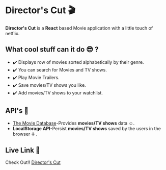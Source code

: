 # Director's Cut :clapper:
__Director's Cut__ is a __React__ based Movie application with a little touch of netflix.



## What cool stuff can it do :sunglasses: ?
* :heavy_check_mark:  Displays row of movies sorted alphabetically by their genre.
* :heavy_check_mark: You can search for Movies and TV shows.
* :heavy_check_mark: Play Movie Trailers.
* :heavy_check_mark: Save movies/TV shows you like.
* :heavy_check_mark: Add movies/TV shows to your watchlist.

## API's :rocket:

* [The Movie Database](https://developers.themoviedb.org/3)-Provides __movies/TV shows__ data :relaxed:.
* __LocalStorage API__-Persist __movies/TV shows__ saved by the users in the browser :heavy_plus_sign: .


## Live Link :dart:
 Check Out!! [Director's Cut](http://wonderful-neumann-dd35e8.netlify.app/)


